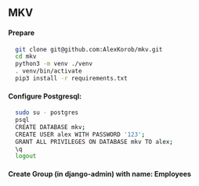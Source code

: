 ## MKV

#### Prepare

```bash
  git clone git@github.com:AlexKorob/mkv.git
  cd mkv
  python3 -m venv ./venv
  . venv/bin/activate
  pip3 install -r requirements.txt
```

#### Configure Postgresql:

```bash
  sudo su - postgres
  psql
  CREATE DATABASE mkv;
  CREATE USER alex WITH PASSWORD '123';
  GRANT ALL PRIVILEGES ON DATABASE mkv TO alex;
  \q
  logout
```

#### Create Group (in django-admin) with name: Employees
